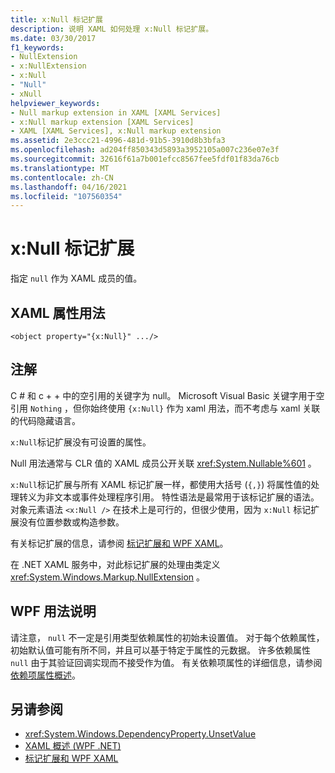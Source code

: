 ```yaml
---
title: x:Null 标记扩展
description: 说明 XAML 如何处理 x:Null 标记扩展。
ms.date: 03/30/2017
f1_keywords:
- NullExtension
- x:NullExtension
- x:Null
- "Null"
- xNull
helpviewer_keywords:
- Null markup extension in XAML [XAML Services]
- x:Null markup extension [XAML Services]
- XAML [XAML Services], x:Null markup extension
ms.assetid: 2e3ccc21-4996-481d-91b5-3910d8b3bfa3
ms.openlocfilehash: ad204ff850343d5893a3952105a007c236e07e3f
ms.sourcegitcommit: 32616f61a7b001efcc8567fee5fdf01f83da76cb
ms.translationtype: MT
ms.contentlocale: zh-CN
ms.lasthandoff: 04/16/2021
ms.locfileid: "107560354"
---
```

# <a name="xnull-markup-extension"></a>x:Null 标记扩展

指定 `null` 作为 XAML 成员的值。

## <a name="xaml-attribute-usage"></a>XAML 属性用法

```xaml
<object property="{x:Null}" .../>
```

## <a name="remarks"></a>注解

C # 和 c + + 中的空引用的关键字为 null。 Microsoft Visual Basic 关键字用于空引用 `Nothing` ，但你始终使用 `{x:Null}` 作为 xaml 用法，而不考虑与 xaml 关联的代码隐藏语言。

`x:Null`标记扩展没有可设置的属性。

Null 用法通常与 CLR 值的 XAML 成员公开关联 <xref:System.Nullable%601> 。

`x:Null`标记扩展与所有 XAML 标记扩展一样，都使用大括号 (`{,}`) 将属性值的处理转义为非文本或事件处理程序引用。 特性语法是最常用于该标记扩展的语法。 对象元素语法 `<x:Null />` 在技术上是可行的，但很少使用，因为 `x:Null` 标记扩展没有位置参数或构造参数。

有关标记扩展的信息，请参阅 [标记扩展和 WPF XAML](../framework/wpf/advanced/markup-extensions-and-wpf-xaml.md)。

在 .NET XAML 服务中，对此标记扩展的处理由类定义 <xref:System.Windows.Markup.NullExtension> 。

## <a name="wpf-usage-notes"></a>WPF 用法说明

请注意， `null` 不一定是引用类型依赖属性的初始未设置值。 对于每个依赖属性，初始默认值可能有所不同，并且可以基于特定于属性的元数据。 许多依赖属性 `null` 由于其验证回调实现而不接受作为值。 有关依赖项属性的详细信息，请参阅[依赖项属性概述](../framework/wpf/advanced/dependency-properties-overview.md)。

## <a name="see-also"></a>另请参阅

- <xref:System.Windows.DependencyProperty.UnsetValue>
- [XAML 概述 (WPF .NET)](../net/wpf/xaml/index.md)
- [标记扩展和 WPF XAML](../framework/wpf/advanced/markup-extensions-and-wpf-xaml.md)
